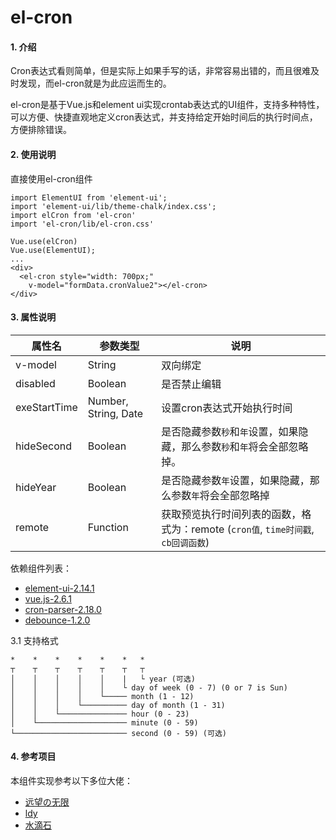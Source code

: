 # el-cron


#### 1. 介绍
<p>Cron表达式看则简单，但是实际上如果手写的话，非常容易出错的，而且很难及时发现，而el-cron就是为此应运而生的。</p>

<p>el-cron是基于Vue.js和element ui实现crontab表达式的UI组件，支持多种特性，可以方便、快捷直观地定义cron表达式，并支持给定开始时间后的执行时间点，方便排除错误。</p>


#### 2. 使用说明

直接使用el-cron组件
```
import ElementUI from 'element-ui';
import 'element-ui/lib/theme-chalk/index.css';
import elCron from 'el-cron'
import 'el-cron/lib/el-cron.css'

Vue.use(elCron)
Vue.use(ElementUI);
...
<div>
  <el-cron style="width: 700px;"
    v-model="formData.cronValue2"></el-cron>
</div>
```

#### 3. 属性说明


属性名 | 参数类型 | 说明
---|---|---
v-model | String | 双向绑定
disabled | Boolean| 是否禁止编辑
exeStartTime | Number, String, Date| 设置cron表达式开始执行时间
hideSecond | Boolean| 是否隐藏参数<code>秒</code>和<code>年</code>设置，如果隐藏，那么参数<code>秒</code>和<code>年</code>将会全部忽略掉。
hideYear | Boolean| 是否隐藏参数<code>年</code>设置，如果隐藏，那么参数<code>年</code>将会全部忽略掉
remote | Function| 获取预览执行时间列表的函数，格式为：remote (<code>cron值</code>, <code>time时间戳</code>, <code>cb回调函数</code>)

<p>依赖组件列表：</p>

* [element-ui-2.14.1](https://element.eleme.cn/#/zh-CN)
* [vue.js-2.6.1](https://cn.vuejs.org/)
* [cron-parser-2.18.0](https://www.npmjs.com/package/cron-parser)
* [debounce-1.2.0](https://www.npmjs.com/package/debounce)


3.1 支持格式

```
*    *    *    *    *    *   *
┬    ┬    ┬    ┬    ┬    ┬   ┬
│    │    │    │    │    |   └ year (可选)
│    │    │    │    │    └ day of week (0 - 7) (0 or 7 is Sun)
│    │    │    │    └───── month (1 - 12)
│    │    │    └────────── day of month (1 - 31)
│    │    └─────────────── hour (0 - 23)
│    └──────────────────── minute (0 - 59)
└───────────────────────── second (0 - 59) (可选)
```

#### 4. 参考项目


<p>本组件实现参考以下多位大佬：</p>

* [远望の无限](https://gitee.com/ywwxhz/CronExpGenerator)
* [ldy](https://gitee.com/lindeyi/vue-cron)
* [水滴石](https://gitee.com/toktok/easy-cron)
